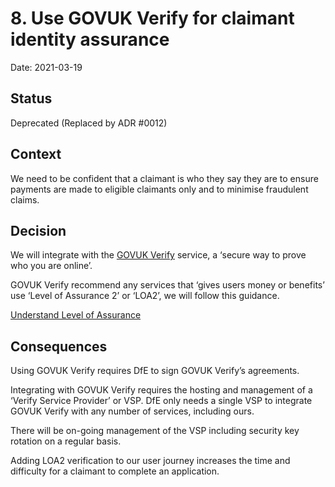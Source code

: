 # 8. Use GOVUK Verify for claimant identity assurance

Date: 2021-03-19

## Status

Deprecated (Replaced by ADR #0012)

## Context

We need to be confident that a claimant is who they say they are to ensure
payments are made to eligible claimants only and to minimise fraudulent claims.

## Decision

We will integrate with the [GOVUK Verify](https://www.verify.service.gov.uk/)
service, a ‘secure way to prove who you are online’.

GOVUK Verify recommend any services that ‘gives users money or benefits’ use
‘Level of Assurance 2’ or ‘LOA2’, we will follow this guidance.

[Understand Level of Assurance](https://www.verify.service.gov.uk/understand-levels-of-assurance/)

## Consequences

Using GOVUK Verify requires DfE to sign GOVUK Verify’s agreements.

Integrating with GOVUK Verify requires the hosting and management of a ‘Verify
Service Provider’ or VSP. DfE only needs a single VSP to integrate GOVUK Verify
with any number of services, including ours.

There will be on-going management of the VSP including security key rotation on
a regular basis.

Adding LOA2 verification to our user journey increases the time and difficulty
for a claimant to complete an application.
